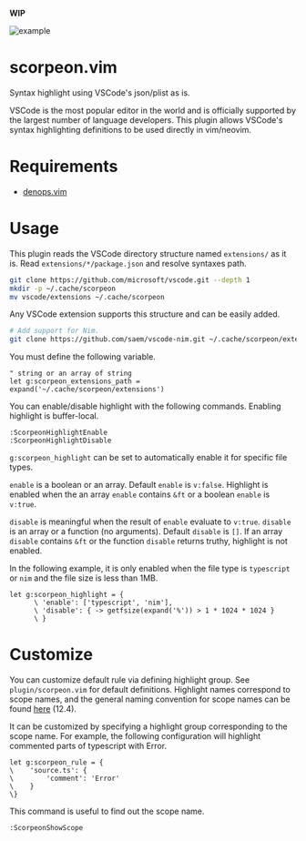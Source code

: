 **WIP**

![example](https://user-images.githubusercontent.com/82267684/201442856-896b3c30-e755-432e-a7dd-b6073d34df2a.png)

# scorpeon.vim

Syntax highlight using VSCode's json/plist as is.

VSCode is the most popular editor in the world and is officially supported by the largest number of language developers.
This plugin allows VSCode's syntax highlighting definitions to be used directly in vim/neovim.

# Requirements

- [denops.vim](https://github.com/vim-denops/denops.vim)

# Usage

This plugin reads the VSCode directory structure named `extensions/` as it is.
Read `extensions/*/package.json` and resolve syntaxes path.

```sh
git clone https://github.com/microsoft/vscode.git --depth 1
mkdir -p ~/.cache/scorpeon
mv vscode/extensions ~/.cache/scorpeon
```

Any VSCode extension supports this structure and can be easily added.

```sh
# Add support for Nim.
git clone https://github.com/saem/vscode-nim.git ~/.cache/scorpeon/extensions/nim
```

You must define the following variable.

```vim
" string or an array of string
let g:scorpeon_extensions_path = expand('~/.cache/scorpeon/extensions')
```

You can enable/disable highlight with the following commands.
Enabling highlight is buffer-local.

```vim
:ScorpeonHighlightEnable
:ScorpeonHighlightDisable
```

`g:scorpeon_highlight` can be set to automatically enable it for specific file types.

`enable` is a boolean or an array.
Default `enable` is `v:false`.
Highlight is enabled when the an array `enable` contains `&ft` or a boolean `enable` is `v:true`.

`disable` is meaningful when the result of `enable` evaluate to `v:true`.
`disable` is an array or a function (no arguments).
Default `disable` is `[]`.
If an array `disable` contains `&ft` or the function `disable` returns truthy, highlight is not enabled.

In the following example, it is only enabled when the file type is `typescript` or `nim` and the file size is less than 1MB.

```vim
let g:scorpeon_highlight = {
      \ 'enable': ['typescript', 'nim'],
      \ 'disable': { -> getfsize(expand('%')) > 1 * 1024 * 1024 }
      \ }
```

# Customize

You can customize default rule via defining highlight group.
See `plugin/scorpeon.vim` for default definitions.
Highlight names correspond to scope names, and the general naming convention for scope names can be found [here](https://macromates.com/manual/en/language_grammars) (12.4).

It can be customized by specifying a highlight group corresponding to the scope name.
For example, the following configuration will highlight commented parts of typescript with Error.

```vim
let g:scorpeon_rule = {
\    'source.ts': {
\        'comment': 'Error'
\    }
\}
```

This command is useful to find out the scope name.

```vim
:ScorpeonShowScope
```
